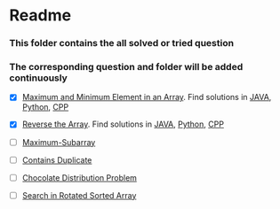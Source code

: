 

# Readme

### This folder contains the all solved or tried question 
### The corresponding question and folder will be added continuously

- [x] [Maximum and Minimum Element in an Array](https://www.geeksforgeeks.org/maximum-and-minimum-in-an-array/).  Find solutions in [JAVA](/DSA/que/java/maxAndMinEleInAnAraay.java), [Python](/DSA/que/python/maxAndMinEleInAnAraay.py), [CPP](/DSA/que/cpp/maxAndMinEleInAnAraay.cpp)

- [x] [Reverse the Array](https://www.geeksforgeeks.org/write-a-program-to-reverse-an-array-or-string/).  Find solutions in [JAVA](/DSA/que/java/maxAndMinEleInAnAraay.java), [Python](/DSA/que/python/reverseArrString.py), [CPP](/DSA/que/cpp/reverseArrString.cpp) 

- [ ] [Maximum-Subarray](https://leetcode.com/problems/maximum-subarray/)
- [ ] [Contains Duplicate](https://leetcode.com/problems/contains-duplicate/)
- [ ] [Chocolate Distribution Problem](https://www.geeksforgeeks.org/chocolate-distribution-problem/)
- [ ] [Search in Rotated Sorted Array](https://leetcode.com/problems/search-in-rotated-sorted-array/)